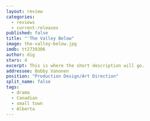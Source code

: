 ```yaml
---
layout: review
categories: 
  - reviews
  - current-releases
published: false
title: "'The Valley Below"
image: the-valley-below.jpg
imdb: tt2739306
author: dig
stars: 4
excerpt: This is where the short description will go.
addressee: Bobby Vanonen
position: "Production Design/Art Direction"
split_name: false
tags: 
  - drama
  - Canadian
  - small town
  - Alberta
---
```


